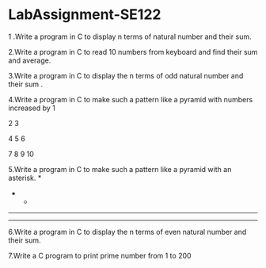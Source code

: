 # LabAssignment-SE122

1 .Write a program in C to display n terms of natural number and their sum.

2.Write a program in C to read 10 numbers from keyboard and find their sum and average.

3.Write a program in C to display the n terms of odd natural number and their sum .

4.Write a program in C to make such a pattern like a pyramid with numbers increased by 1

2 3

4 5 6

7 8 9 10

5.Write a program in C to make such a pattern like a pyramid with an asterisk.
   *
   
  * *
  
 * * *
 
* * * *

6.Write a program in C to display the n terms of even natural number and their sum.

7.Write a C program to print prime number from 1 to 200
